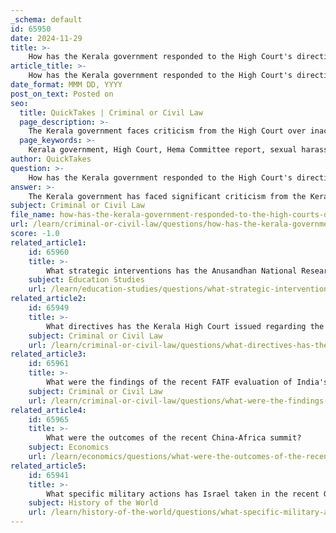 ```yaml
---
_schema: default
id: 65950
date: 2024-11-29
title: >-
    How has the Kerala government responded to the High Court's directives on the Hema Committee report?
article_title: >-
    How has the Kerala government responded to the High Court's directives on the Hema Committee report?
date_format: MMM DD, YYYY
post_on_text: Posted on
seo:
  title: QuickTakes | Criminal or Civil Law
  page_description: >-
    The Kerala government faces criticism from the High Court over inaction related to the Hema Committee report on sexual harassment in the Malayalam film industry, prompting directives for accountability and thorough investigation.
  page_keywords: >-
    Kerala government, High Court, Hema Committee report, sexual harassment, Malayalam film industry, directives, Special Investigation Team, accountability, women's commission, legal action
author: QuickTakes
question: >-
    How has the Kerala government responded to the High Court's directives on the Hema Committee report?
answer: >-
    The Kerala government has faced significant criticism from the Kerala High Court regarding its response to the Justice Hema Committee report, which addresses allegations of sexual harassment and abuse within the Malayalam film industry. The High Court has described the government's response as "alarmingly lethargic" and has expressed frustration over the lack of legal action taken based on the report's findings.\n\nIn recent directives, the High Court has instructed the state government to present the entire Hema Committee report, including any redacted portions, in a sealed cover. Additionally, the court has mandated that the Special Investigation Team (SIT) involved in probing the allegations submit a report detailing the actions taken by a nominated nodal officer by the next hearing, scheduled for December 11. This indicates a push for accountability and a more proactive approach from the state government in addressing the serious issues highlighted in the report.\n\nThe court's involvement has also extended to the Kerala State Women's Commission, which is now part of the proceedings, emphasizing the importance of addressing the concerns raised in the Hema Committee report comprehensively. The High Court has made it clear that if any cognizable offenses are disclosed in the report, it will be the court's responsibility to determine whether criminal action is warranted.\n\nOverall, the Kerala government's response has been characterized by inaction, prompting the High Court to take a more active role in ensuring that the findings of the Hema Committee are thoroughly investigated and addressed.
subject: Criminal or Civil Law
file_name: how-has-the-kerala-government-responded-to-the-high-courts-directives-on-the-hema-committee-report.md
url: /learn/criminal-or-civil-law/questions/how-has-the-kerala-government-responded-to-the-high-courts-directives-on-the-hema-committee-report
score: -1.0
related_article1:
    id: 65960
    title: >-
        What strategic interventions has the Anusandhan National Research Foundation undertaken?
    subject: Education Studies
    url: /learn/education-studies/questions/what-strategic-interventions-has-the-anusandhan-national-research-foundation-undertaken
related_article2:
    id: 65949
    title: >-
        What directives has the Kerala High Court issued regarding the Hema Committee report?
    subject: Criminal or Civil Law
    url: /learn/criminal-or-civil-law/questions/what-directives-has-the-kerala-high-court-issued-regarding-the-hema-committee-report
related_article3:
    id: 65961
    title: >-
        What were the findings of the recent FATF evaluation of India's compliance?
    subject: Criminal or Civil Law
    url: /learn/criminal-or-civil-law/questions/what-were-the-findings-of-the-recent-fatf-evaluation-of-indias-compliance
related_article4:
    id: 65965
    title: >-
        What were the outcomes of the recent China-Africa summit?
    subject: Economics
    url: /learn/economics/questions/what-were-the-outcomes-of-the-recent-chinaafrica-summit
related_article5:
    id: 65941
    title: >-
        What specific military actions has Israel taken in the recent Gaza conflict?
    subject: History of the World
    url: /learn/history-of-the-world/questions/what-specific-military-actions-has-israel-taken-in-the-recent-gaza-conflict
---
```


&nbsp;